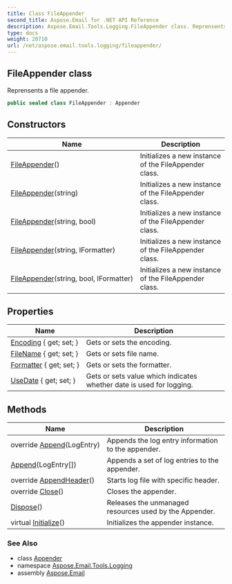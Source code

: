 ```yaml
---
title: Class FileAppender
second_title: Aspose.Email for .NET API Reference
description: Aspose.Email.Tools.Logging.FileAppender class. Reprensents a file appender
type: docs
weight: 20710
url: /net/aspose.email.tools.logging/fileappender/
---
```

## FileAppender class

Reprensents a file appender.

```csharp
public sealed class FileAppender : Appender
```

## Constructors

| Name | Description |
| --- | --- |
| [FileAppender](fileappender/#constructor)() | Initializes a new instance of the FileAppender class. |
| [FileAppender](fileappender/#constructor_1)(string) | Initializes a new instance of the FileAppender class. |
| [FileAppender](fileappender/#constructor_3)(string, bool) | Initializes a new instance of the FileAppender class. |
| [FileAppender](fileappender/#constructor_2)(string, IFormatter) | Initializes a new instance of the FileAppender class. |
| [FileAppender](fileappender/#constructor_4)(string, bool, IFormatter) | Initializes a new instance of the FileAppender class. |

## Properties

| Name | Description |
| --- | --- |
| [Encoding](../../aspose.email.tools.logging/fileappender/encoding/) { get; set; } | Gets or sets the encoding. |
| [FileName](../../aspose.email.tools.logging/fileappender/filename/) { get; set; } | Gets or sets file name. |
| [Formatter](../../aspose.email.tools.logging/appender/formatter/) { get; set; } | Gets or sets the formatter. |
| [UseDate](../../aspose.email.tools.logging/fileappender/usedate/) { get; set; } | Gets or sets value which indicates whether date is used for logging. |

## Methods

| Name | Description |
| --- | --- |
| override [Append](../../aspose.email.tools.logging/fileappender/append/#append)(LogEntry) | Appends the log entry information to the appender. |
| [Append](../../aspose.email.tools.logging/fileappender/append/#append_1)(LogEntry[]) | Appends a set of log entries to the appender. |
| override [AppendHeader](../../aspose.email.tools.logging/fileappender/appendheader/)() | Starts log file with specific header. |
| override [Close](../../aspose.email.tools.logging/fileappender/close/)() | Closes the appender. |
| [Dispose](../../aspose.email.tools.logging/appender/dispose/)() | Releases the unmanaged resources used by the Appender. |
| virtual [Initialize](../../aspose.email.tools.logging/appender/initialize/)() | Initializes the appender instance. |

### See Also

* class [Appender](../appender/)
* namespace [Aspose.Email.Tools.Logging](../../aspose.email.tools.logging/)
* assembly [Aspose.Email](../../)


